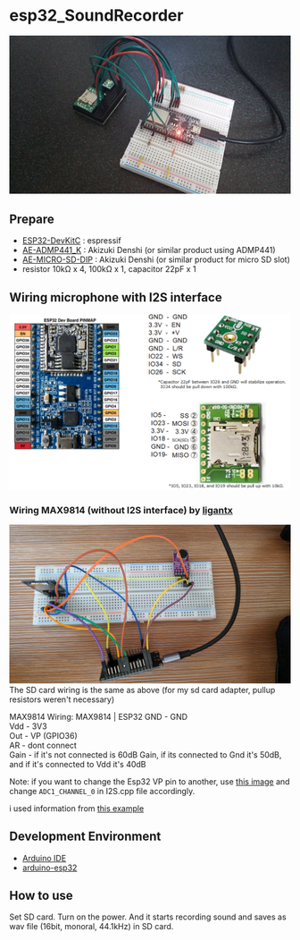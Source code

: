# esp32_SoundRecorder
![board](doc/DSC_0074.JPG)

## Prepare
- [ESP32-DevKitC](https://www.espressif.com/en/products/hardware/esp32-devkitc/overview)  : espressif
- [AE-ADMP441_K](http://akizukidenshi.com/catalog/g/gK-06864/) : Akizuki Denshi (or similar product using ADMP441)
- [AE-MICRO-SD-DIP](http://akizukidenshi.com/catalog/g/gK-05488/) : Akizuki Denshi (or similar product for micro SD slot)
- resistor 10kΩ x 4, 100kΩ x 1, capacitor 22pF x 1

## Wiring microphone with I2S interface
![wiring1](doc/wiring.png)

### Wiring MAX9814 (without I2S interface) by [ligantx](https://github.com/ligantx)
![WiringMax9814](doc/wiring_MAX9814.jpg)
The SD card wiring is the same as above (for my sd card adapter, pullup resistors weren't necessary)

MAX9814 Wiring:
MAX9814 |   ESP32
GND - GND  
Vdd - 3V3  
Out - VP (GPIO36)  
AR - dont connect  
Gain - if it's not connected is 60dB Gain, if its connected to Gnd it's 50dB, and if it's connected to Vdd it's 40dB  

Note: if you want to change the Esp32 VP pin to another, use [this image](https://lastminuteengineers.com/wp-content/uploads/arduino/ESP32-Development-Board-Pinout.png) and change `ADC1_CHANNEL_0` in I2S.cpp file accordingly.

i used information from [this example](https://github.com/espressif/esp-idf/blob/master/examples/peripherals/i2s_adc_dac/main/app_main.c)

## Development Environment
- [Arduino IDE](https://www.arduino.cc/en/main/software)
- [arduino-esp32](https://github.com/espressif/arduino-esp32)

## How to use
Set SD card. Turn on the power. And it starts recording sound and saves as wav file (16bit, monoral, 44.1kHz) in SD card.
